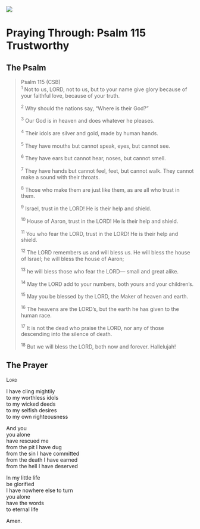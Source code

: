 <img class="intro-right" src="/images/art-paris-psalter.jpg">

# Praying Through: Psalm 115 Trustworthy

## The Psalm

>Psalm 115 (CSB)  
><sup>1</sup> Not to us, LORD, not to us, but to your name give glory because of your faithful love, because of your truth. 
>
><sup>2</sup> Why should the nations say, “Where is their God?” 
>
><sup>3</sup> Our God is in heaven and does whatever he pleases. 
>
><sup>4</sup> Their idols are silver and gold, made by human hands. 
>
><sup>5</sup> They have mouths but cannot speak, eyes, but cannot see. 
>
><sup>6</sup> They have ears but cannot hear, noses, but cannot smell. 
>
><sup>7</sup> They have hands but cannot feel, feet, but cannot walk. They cannot make a sound with their throats. 
>
><sup>8</sup> Those who make them are just like them, as are all who trust in them. 
>
><sup>9</sup> Israel, trust in the LORD! He is their help and shield. 
>
><sup>10</sup> House of Aaron, trust in the LORD! He is their help and shield. 
>
><sup>11</sup> You who fear the LORD, trust in the LORD! He is their help and shield. 
>
><sup>12</sup> The LORD remembers us and will bless us. He will bless the house of Israel; he will bless the house of Aaron; 
>
><sup>13</sup> he will bless those who fear the LORD— small and great alike. 
>
><sup>14</sup> May the LORD add to your numbers, both yours and your children’s. 
>
><sup>15</sup> May you be blessed by the LORD, the Maker of heaven and earth. 
>
><sup>16</sup> The heavens are the LORD’s, but the earth he has given to the human race. 
>
><sup>17</sup> It is not the dead who praise the LORD, nor any of those descending into the silence of death. 
>
><sup>18</sup> But we will bless the LORD, both now and forever. Hallelujah!

## The Prayer

<div style="font-variant: small-caps;">
Lord
</div>

I have cling mightily  
  to my worthless idols  
  to my wicked deeds  
  to my selfish desires  
  to my own righteousness

And you  
  you alone  
  have rescued me  
  from the pit I have dug  
  from the sin I have committed  
  from the death I have earned  
  from the hell I have deserved

In my little life  
  be glorified  
  I have nowhere else to turn  
  you alone  
  have the words  
  to eternal life

Amen.
